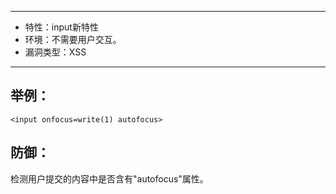 -----

* 特性：input新特性
* 环境：不需要用户交互。
* 漏洞类型：XSS

-----

举例：
------

`<input onfocus=write(1) autofocus>`


防御：
----

检测用户提交的内容中是否含有"autofocus"属性。


